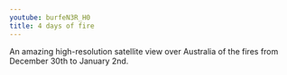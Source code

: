 ```yaml
---
youtube: burfeN3R_H0
title: 4 days of fire
---
```


An amazing high-resolution satellite view over Australia of the fires from December 30th to January 2nd.